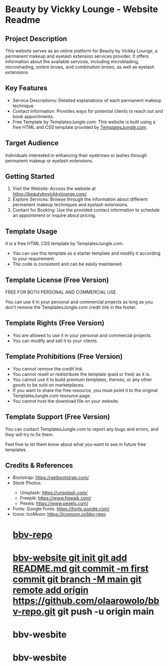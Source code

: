 <!DOCTYPE html>
<html lang="en">
<head>
  <meta charset="UTF-8">
  <meta name="viewport" content="width=device-width, initial-scale=1.0">
  <title>Beauty by Vickky Lounge - Website Readme</title>
</head>
<body>
  <h1>Beauty by Vickky Lounge - Website Readme</h1>

  <h2>Project Description</h2>
  <p>This website serves as an online platform for Beauty by Vickky Lounge, a permanent makeup and eyelash extension services provider. It offers information about the available services, including microblading, microshading, ombre brows, and combination brows, as well as eyelash extensions.</p>

  <h2>Key Features</h2>
  <ul>
    <li>Service Descriptions: Detailed explanations of each permanent makeup technique.</li>
    <li>Contact Information: Provides ways for potential clients to reach out and book appointments.</li>
    <li>Free Template by TemplatesJungle.com: This website is built using a free HTML and CSS template provided by <a href="https://templatesjungle.com/">TemplatesJungle.com</a>.</li>
  </ul>

  <h2>Target Audience</h2>
  <p>Individuals interested in enhancing their eyebrows or lashes through permanent makeup or eyelash extensions.</p>

  <h2>Getting Started</h2>
  <ol>
    <li>Visit the Website: Access the website at <a href="https://beautybyvickkylounge.com/">https://beautybyvickkylounge.com/</a>.</li>
    <li>Explore Services: Browse through the information about different permanent makeup techniques and eyelash extensions.</li>
    <li>Contact for Booking: Use the provided contact information to schedule an appointment or inquire about pricing.</li>
  </ol>

  <h2>Template Usage</h2>
  <p>It is a free HTML CSS template by TemplatesJungle.com.</p>
  <ul>
    <li>You can use this template as a starter template and modify it according to your requirement.</li>
    <li>The code is consistent and can be easily maintained.</li>
  </ul>

  <h2>Template License (Free Version)</h2>
  <p>FREE FOR BOTH PERSONAL AND COMMERCIAL USE.</p>
  <p>You can use it in your personal and commercial projects as long as you don't remove the TemplatesJungle.com credit link in the footer.</p>

  <h2>Template Rights (Free Version)</h2>
  <ul>
    <li>You are allowed to use it in your personal and commercial projects.</li>
    <li>You can modify and sell it to your clients.</li>
  </ul>

  <h2>Template Prohibitions (Free Version)</h2>
  <ul>
    <li>You cannot remove the credit link.</li>
    <li>You cannot resell or redistribute the template (paid or free) as it is.</li>
    <li>You cannot use it to build premium templates, themes, or any other goods to be sold on marketplaces.</li>
    <li>If you want to share the free resource, you must point it to the original TemplatesJungle.com resource page. </li>
    <li>You cannot host the download file on your website.</li>
  </ul>

  <h2>Template Support (Free Version)</h2>
  <p>You can contact TemplatesJungle.com to report any bugs and errors, and they will try to fix them.</p>
  <p>Feel free to let them know about what you want to see in future free templates.</p>

  <h2>Credits & References</h2>
  <ul>
    <li>Bootstrap: <a href="https://getbootstrap.com/">https://getbootstrap.com/</a></li>
    <li>Stock Photos:</li>
      <ul>
        <li>Unsplash: <a href="https://unsplash.com/">https://unsplash.com/</a></li>
        <li>Freepik: <a href="https://www.freepik.com/">https://www.freepik.com/</a></li>
        <li>Pexels: <a href="https://www.pexels.com/">https://www.pexels.com/</a></li>
      </ul>
    <li>Fonts: Google Fonts: <a href="https://fonts.google.com/">https://fonts.google.com/</a></li>
    <li>Icons: IcoMoon: <a href="https://icomoon.io/">https://icomoon.io/</
    
# bbv-repo
# bbv-repo
# bbv-website git init git add README.md git commit -m first commit git branch -M main git remote add origin https://github.com/olaarowolo/bbv-repo.git git push -u origin main
# bbv-wesbite
# bbv-wesbite
